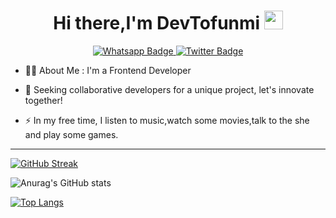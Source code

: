

<div id="header" align="center">
   <h1>
  Hi there,I'm DevTofunmi
  <img src="https://media.giphy.com/media/hvRJCLFzcasrR4ia7z/giphy.gif" width="30px"/>
</h1>
   
   <div id="badges">
    
  <a href="https://whatsapp.me/09072905477">
    <img src="https://img.shields.io/badge/Whatsapp-green?style=for-the-badge&logo=whatsapp&logoColor=white" alt="Whatsapp Badge"/>
  </a>
  <a href="https://twitter.com/codebreak_er">
    <img src="https://img.shields.io/badge/Twitter-blue?style=for-the-badge&logo=twitter&logoColor=white" alt="Twitter Badge"/>
  </a>
</div>
      <img src="https://komarev.com/ghpvc/?username=devtofunmi&style=flat-square&color=blue" alt=""/>
  </div>
  </div>
  
 

 
- :man_technologist: About Me : I'm a Frontend Developer
  
<!-- - :telescope: I’m currently working on Nnote. -->

- :seedling: Seeking collaborative developers for a unique project, let's innovate together!

- :zap: In my free time, I listen to music,watch some movies,talk to the she and play some games.
  





---


[![GitHub Streak](https://streak-stats.demolab.com?user=devtofunmi&theme=dark&border_radius=5)](https://git.io/streak-stats)

![Anurag's GitHub stats](https://github-readme-stats.vercel.app/api?username=devtofunmi&show_icons=true&theme=dark)

 [![Top Langs](https://github-readme-stats.vercel.app/api/top-langs/?username=devtofunmi&layout=compact&theme=dark)](https://github.com/anuraghazra/github-readme-stats)
